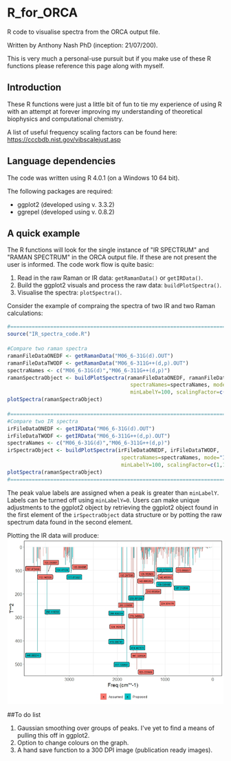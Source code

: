 # R_for_ORCA
R code to visualise spectra from the ORCA output file. 

Written by Anthony Nash PhD (inception: 21/07/200). 

This is very much a personal-use pursuit but if you make use of these R functions please reference this page along with myself. 

## Introduction
These R functions were just a little bit of fun to tie my experience of using R with an attempt at forever improving my understanding of theoretical biophysics and computational chemistry. 

A list of useful frequency scaling factors can be found here: https://cccbdb.nist.gov/vibscalejust.asp

## Language dependencies
The code was written using R 4.0.1 (on a Windows 10 64 bit).

The following packages are required:
  * ggplot2 (developed using v. 3.3.2)
  * ggrepel (developed using v. 0.8.2)

## A quick example
The R functions will look for the single instance of "IR SPECTRUM" and "RAMAN SPECTRUM" in the ORCA output file. If these are not present the user is informed. 
The code work flow is quite basic:
1. Read in the raw Raman or IR data: `getRamanData()` or `getIRData()`.
2. Build the ggplot2 visuals and process the raw data: `buildPlotSpectra()`.
3. Visualise the spectra: `plotSpectra()`.

Consider the example of compraing the spectra of two IR and two Raman calculations:

```r
#===============================================================================
source("IR_spectra_code.R")

#Compare two raman spectra
ramanFileDataONEDF <- getRamanData("M06_6-31G(d).OUT")
ramanFileDataTWODF <- getRamanData("M06_6-311G++(d,p).OUT") 
spectraNames <- c("M06_6-31G(d)","M06_6-311G++(d,p)")
ramanSpectraObject <- buildPlotSpectra(ramanFileDataONEDF, ramanFileDataTWODF,
                                        spectraNames=spectraNames, mode="RAMAN", 
                                        minLabelY=100, scalingFactor=c(0.947,0.950))
plotSpectra(ramanSpectraObject)

#===============================================================================
#Compare two IR spectra
irFileDataONEDF <- getIRData("M06_6-31G(d).OUT")
irFileDataTWODF <- getIRData("M06_6-311G++(d,p).OUT") 
spectraNames <- c("M06_6-31G(d)","M06_6-311G++(d,p)")
irSpectraObject <- buildPlotSpectra(irFileDataONEDF, irFileDataTWODF,
                                     spectraNames=spectraNames, mode="IR", 
                                     minLabelY=100, scalingFactor=c(1,1))
plotSpectra(ramanSpectraObject)
#===============================================================================
```
The peak value labels are assigned when a peak is greater than `minLabelY`. Labels can be turned off using `minLabelY=0`. Users can make unique adjustments to the ggplot2 object by retrieving the ggplot2 object found in the first element of the `irSpectraObject` data structure or by potting the raw spectrum data found in the second element.  

Plotting the IR data will produce:
![alt text](https://github.com/acnash/R_for_ORCA/blob/master/Two_IR.jpeg "2 IR spectra")

##To do list
1. Gaussian smoothing over groups of peaks. I've yet to find a means of pulling this off in ggplot2. 
2. Option to change colours on the graph. 
3. A hand save function to a 300 DPI image (publication ready images).
